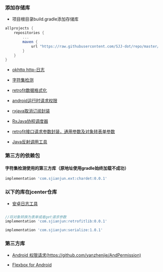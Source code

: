 ### 添加存储库
- 项目根目录build.gradle添加存储库
```groovy
allprojects {
    repositories {
        ...
        maven {
            url "https://raw.githubusercontent.com/SJJ-dot/repo/master/repository"
        }
    }
}
```
- [okhttp http-日志](https://github.com/lTBeL/okhttp-logging)

- [字符集检测](https://github.com/lTBeL/okhttp-logging)

- [retrofit数据格式化](https://github.com/lTBeL/okhttp-logging)

- [android运行时请求权限](https://github.com/lTBeL/RTPermission)

- [rxjava取消订阅封装](https://github.com/lTBeL/rxjavautils)

- [RxJava协程调度器](https://github.com/lTBeL/rxjavautils)

- [retrofit接口请求参数封装，通用参数及对象转表单参数](https://github.com/lTBeL/retrofit-obj)

- [Java反射调用工具](https://github.com/lTBeL/reflect)

### 第三方的依赖包
#### 字符集检测使用的第三方库（原地址使用gradle始终加载不成功）
```groovy
implementation 'com.sjianjun.ext:chardet:0.0.1'
```

### 以下的库在jcenter仓库

- [安卓日志工具](https://github.com/lTBeL/ALOG)
```groovy

//将对象转换为表单或者get请求参数
implementation 'com.sjianjun:retrofitlib:0.0.1'

implementation 'com.sjianjun:serialize:1.0.1'
```
### 第三方库
- [Android 权限请求(https://github.com/yanzhenjie/AndPermission)](https://github.com/yanzhenjie/AndPermission)

- [Flexbox for Android](https://github.com/google/flexbox-layout)
